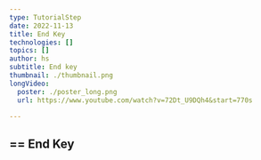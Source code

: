 ```yaml
---
type: TutorialStep
date: 2022-11-13
title: End Key
technologies: []
topics: []
author: hs
subtitle: End key
thumbnail: ./thumbnail.png
longVideo:
  poster: ./poster_long.png
  url: https://www.youtube.com/watch?v=72Dt_U9DQh4&start=770s

---
```


== End Key
- 
